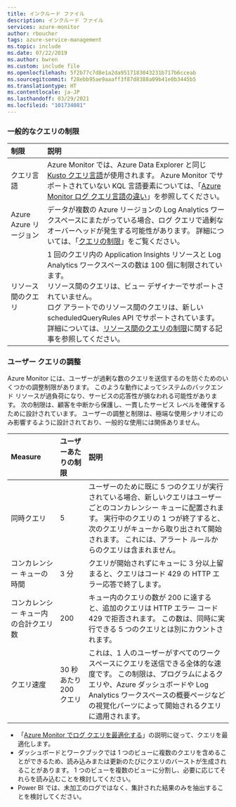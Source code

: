 ```yaml
---
title: インクルード ファイル
description: インクルード ファイル
services: azure-monitor
author: rboucher
tags: azure-service-management
ms.topic: include
ms.date: 07/22/2019
ms.author: bwren
ms.custom: include file
ms.openlocfilehash: 5f2b77c7d8e1a2da9517183043231b717b6cceab
ms.sourcegitcommit: f28ebb95ae9aaaff3f87d8388a09b41e0b3445b5
ms.translationtype: HT
ms.contentlocale: ja-JP
ms.lasthandoff: 03/29/2021
ms.locfileid: "101734081"
---
```

### <a name="general-query-limits"></a>一般的なクエリの制限

| 制限 | 説明 |
|:---|:---|
| クエリ言語 | Azure Monitor では、Azure Data Explorer と同じ [Kusto クエリ言語](/azure/kusto/query/)が使用されます。 Azure Monitor でサポートされていない KQL 言語要素については、「[Azure Monitor ログ クエリ言語の違い](/azure/data-explorer/kusto/query/)」を参照してください。 |
| Azure Azure リージョン | データが複数の Azure リージョンの Log Analytics ワークスペースにまたがっている場合、ログ クエリで過剰なオーバーヘッドが発生する可能性があります。 詳細については、「[クエリの制限](../articles/azure-monitor/logs/scope.md#query-scope-limits)」をご覧ください。 |
| リソース間のクエリ | 1 回のクエリ内の Application Insights リソースと Log Analytics ワークスペースの数は 100 個に制限されています。<br>リソース間のクエリは、ビュー デザイナーでサポートされていません。<br>ログ アラートでのリソース間のクエリは、新しい scheduledQueryRules API でサポートされています。<br>詳細については、[リソース間のクエリの制限](../articles/azure-monitor/logs/cross-workspace-query.md#cross-resource-query-limits)に関する記事を参照してください。 |

### <a name="user-query-throttling"></a>ユーザー クエリの調整
Azure Monitor には、ユーザーが過剰な数のクエリを送信するのを防ぐためのいくつかの調整制限があります。 このような動作によってシステムのバックエンド リソースが過負荷になり、サービスの応答性が損なわれる可能性があります。 次の制限は、顧客を中断から保護し、一貫したサービス レベルを確保するために設計されています。 ユーザーの調整と制限は、極端な使用シナリオにのみ影響するように設計されており、一般的な使用には関係ありません。


| Measure | ユーザーあたりの制限 | 説明 |
|:---|:---|:---|
| 同時クエリ | 5 | ユーザーのために既に 5 つのクエリが実行されている場合、新しいクエリはユーザーごとのコンカレンシー キューに配置されます。 実行中のクエリの 1 つが終了すると、次のクエリがキューから取り出されて開始されます。 これには、アラート ルールからのクエリは含まれません。
| コンカレンシー キューの時間 | 3 分 | クエリが開始されずにキューに 3 分以上留まると、クエリはコード 429 の HTTP エラー応答で終了します。 |
| コンカレンシー キュー内の合計クエリ数 | 200 | キュー内のクエリの数が 200 に達すると、追加のクエリは HTTP エラー コード 429 で拒否されます。 この数は、同時に実行できる 5 つのクエリとは別にカウントされます。 |
| クエリ速度 | 30 秒あたり 200 クエリ | これは、1 人のユーザーがすべてのワークスペースにクエリを送信できる全体的な速度です。  この制限は、プログラムによるクエリや、Azure ダッシュボードや Log Analytics ワークスペースの概要ページなどの視覚化パーツによって開始されるクエリに適用されます。 |

- 「[Azure Monitor でログ クエリを最適化する](../articles/azure-monitor/logs/query-optimization.md)」の説明に従って、クエリを最適化します。
- ダッシュボードとワークブックでは 1 つのビューに複数のクエリを含めることができるため、読み込みまたは更新のたびにクエリのバーストが生成されることがあります。 1 つのビューを複数のビューに分割し、必要に応じてそれらを読み込むことを検討してください。 
- Power BI では、未加工のログではなく、集計された結果のみを抽出することを検討してください。